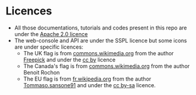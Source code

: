# Licences

* All those documentations, tutorials and codes present in this repo are under the [Apache 2.0 licence](https://gitlab.comwork.io/comwork_public/comwork_cloud/-/blob/main/LICENSE)
* The web-console and API are under the SSPL licence but some icons are under specific licences:
  * The UK flag is from [commons.wikimedia.org](https://commons.wikimedia.org/wiki/File:United-kingdom_flag_icon_round.svg) from the author [Freepick](https://www.freepik.com) and under the [cc by](https://creativecommons.org/licenses/by/4.0/deed.en) licence
  * The Canada's flag is from [commons.wikimedia.org](https://commons.wikimedia.org/wiki/File:Flag_of_Canada_(leaf).svg) from the author Benoit Rochon
  * The EU flag is from [fr.wikipedia.org](https://fr.wikipedia.org/wiki/Fichier:Europe_flag_circle.png) from the author [Tommaso.sansone91](https://commons.wikimedia.org/wiki/User:Tommaso.sansone91) and under the [cc by-sa](https://creativecommons.org/licenses/by-sa/4.0/deed.en) licence.
